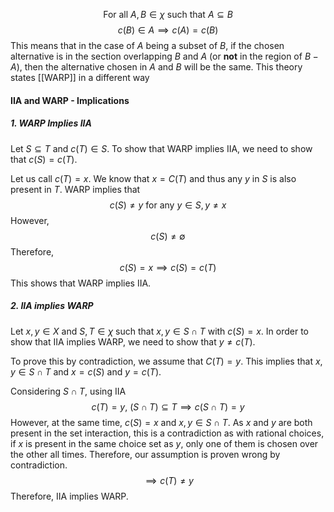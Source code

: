 $$\text{For all }A,B\in\chi \text{ such that } A\subseteq B$$$$c(B)\in A\implies c(A)=c(B)$$
This means that in the case of $A$ being a subset of $B$, if the chosen alternative is in the section overlapping $B$ and $A$ (or **not** in the region of $B-A$), then the alternative chosen in $A$ and $B$ will be the same. This theory states [[WARP]] in a different way

#### IIA and WARP - Implications
##### 1. WARP Implies IIA
Let $S \subseteq T$ and $c(T)\in S$. To show that WARP implies IIA, we need to show that $c(S)=c(T)$. 

Let us call $c(T)=x$. We know that $x=C(T)$ and thus any $y$ in $S$ is also present in $T$. WARP implies that $$c(S)\ne y \text{ for any }y\in S,y\ne x$$However, $$c(S)\ne \emptyset$$Therefore, $$c(S)=x\implies c(S)=c(T)$$This shows that WARP implies IIA.

##### 2. IIA implies WARP
Let $x,y\in X$ and $S,T\in \chi$ such that $x,y\in S\cap T$ with $c(S)=x$. In order to show that IIA implies WARP, we need to show that $y\ne c(T)$.

To prove this by contradiction, we assume that $C(T)=y$. This implies that $x,y\in S\cap T$ and $x=c(S)$ and $y=c(T)$.

Considering $S\cap T$, using IIA
$$c(T)=y,\ (S\cap T)\subseteq T\implies c(S\cap T)=y$$However, at the same time, $c(S)=x$ and $x,y\in S\cap T$. As $x$ and $y$ are both present in the set interaction, this is a contradiction as with rational choices, if $x$ is present in the same choice set as $y$, only one of them is chosen over the other all times. Therefore, our assumption is proven wrong by contradiction. $$\implies c(T)\ne y$$Therefore, IIA implies WARP.  
